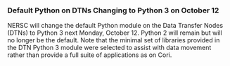 ### Default Python on DTNs Changing to Python 3 on October 12

NERSC will change the default Python module on the Data Transfer Nodes (DTNs)
to Python 3 next Monday, October 12. Python 2 will remain but will no longer be the 
default. Note that the minimal set of libraries provided in the DTN Python 3 
module were selected to assist with data movement rather than provide a full
suite of applications as on Cori. 
